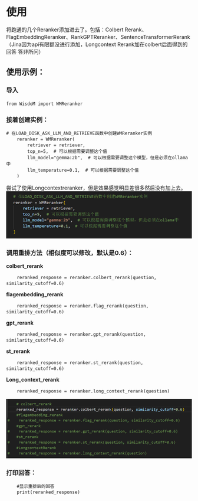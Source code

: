 # 使用
将跑通的几个Reranker添加进去了。包括：Colbert Rerank、FlagEmbeddingReranker、RankGPTReranker、SentenceTransformerRerank（Jina因为api有限额没进行添加，Longcontext Rerank加在colbert后面得到的回答 答非所问）

## 使用示例：
### 导入
~~~
from WisdoM import WMReranker
~~~
### 接着创建实例：
~~~
# 在LOAD_DISK_ASK_LLM_AND_RETRIEVE函数中创建WMReranker实例
    reranker = WMReranker(
        retriever = retriever,
        top_n=5,  # 可以根据需要调整这个值
        llm_model="gemma:2b",  # 可以根据需要调整这个模型，但是必须在ollama中
        llm_temperature=0.1,  # 可以根据需要调整这个值
    )
~~~
尝试了使用Longcontextreranker，但是效果感觉明显差很多然后没有加上去。
![图片2](_v_images/20240428235738803_27726.png )
### 调用重排方法（相似度可以修改，默认是0.6）：
**colbert_rerank**
~~~
    reranked_response = reranker.colbert_rerank(question, similarity_cutoff=0.6)
~~~
**flagembedding_rerank**
~~~    
    reranked_response = reranker.flag_rerank(question, similarity_cutoff=0.6)
~~~
**gpt_rerank**
~~~
    reranked_response = reranker.gpt_rerank(question, similarity_cutoff=0.6)
~~~
**st_rerank**
~~~
    reranked_response = reranker.st_rerank(question, similarity_cutoff=0.6)
~~~
**Long_context_rerank**
~~~
    reranked_response = reranker.long_context_rerank(question)
~~~
![图片3](_v_images/图片3.png )

### 打印回答：
~~~
    #显示重排后的回答
    print(reranked_response)
~~~
